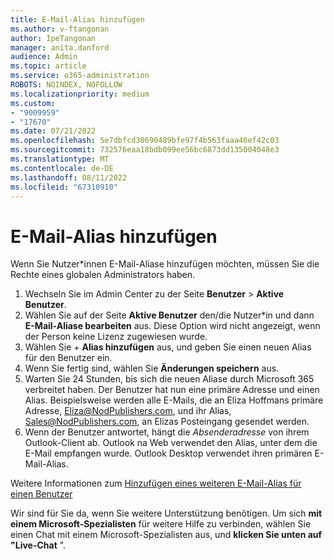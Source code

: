 ```yaml
---
title: E-Mail-Alias hinzufügen
ms.author: v-ftangonan
author: IpeTangonan
manager: anita.danford
audience: Admin
ms.topic: article
ms.service: o365-administration
ROBOTS: NOINDEX, NOFOLLOW
ms.localizationpriority: medium
ms.custom:
- "9009959"
- "17670"
ms.date: 07/21/2022
ms.openlocfilehash: 5e7dbfcd30690489bfe97f4b563faaa46ef42c03
ms.sourcegitcommit: 732576eaa18bdb099ee56bc6873dd135004048e3
ms.translationtype: MT
ms.contentlocale: de-DE
ms.lasthandoff: 08/11/2022
ms.locfileid: "67310910"
---
```

# <a name="add-email-alias"></a>E-Mail-Alias hinzufügen

Wenn Sie Nutzer*innen E-Mail-Aliase hinzufügen möchten, müssen Sie die Rechte eines globalen Administrators haben.

1. Wechseln Sie im Admin Center zu der Seite **Benutzer** > **Aktive Benutzer**.
2. Wählen Sie auf der Seite **Aktive Benutzer** den/die Nutzer*in und dann **E-Mail-Aliase bearbeiten** aus. Diese Option wird nicht angezeigt, wenn der Person keine Lizenz zugewiesen wurde.
3. Wählen Sie + **Alias hinzufügen** aus, und geben Sie einen neuen Alias für den Benutzer ein.
4. Wenn Sie fertig sind, wählen Sie **Änderungen speichern** aus.
5. Warten Sie 24 Stunden, bis sich die neuen Aliase durch Microsoft 365 verbreitet haben.
Der Benutzer hat nun eine primäre Adresse und einen Alias. Beispielsweise werden alle E-Mails, die an Eliza Hoffmans primäre Adresse, Eliza@NodPublishers.com, und ihr Alias, Sales@NodPublishers.com, an Elizas Posteingang gesendet werden.
6. Wenn der Benutzer antwortet, hängt die *Absenderadresse* von ihrem Outlook-Client ab. Outlook na Web verwendet den Alias, unter dem die E-Mail empfangen wurde. Outlook Desktop verwendet ihren primären E-Mail-Alias.

Weitere Informationen zum [Hinzufügen eines weiteren E-Mail-Alias für einen Benutzer](https://docs.microsoft.com/microsoft-365/admin/email/add-another-email-alias-for-a-user)

Wir sind für Sie da, wenn Sie weitere Unterstützung benötigen. Um sich **mit einem Microsoft-Spezialisten** für weitere Hilfe zu verbinden, wählen Sie einen Chat mit einem Microsoft-Spezialisten aus, und **klicken Sie unten auf "Live-Chat** ".
